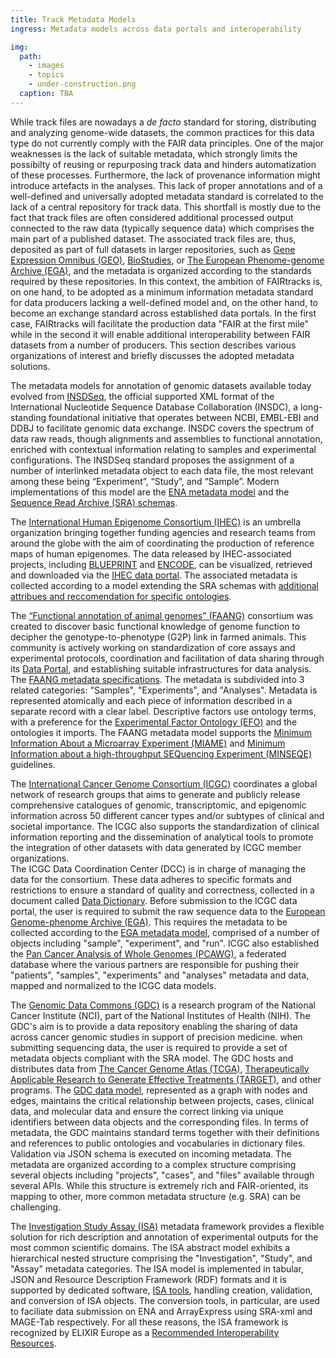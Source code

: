 ```yaml
---
title: Track Metadata Models
ingress: Metadata models across data portals and interoperability

img:
  path:
    - images
    - topics
    - under-construction.png
  caption: TBA
---
```


While track files are nowadays a _de facto_ standard for storing, distributing and analyzing
genome-wide datasets, the common practices for this data type do not currently comply with the FAIR
data principles. One of the major weaknesses is the lack of suitable metadata, which strongly limits
the possibilty of reusing or repurposing track data and hinders automatization of these processes.
Furthermore, the lack of provenance information might introduce artefacts in the analyses. This lack
of proper annotations and of a well-defined and universally adopted metadata standard is correlated
to the lack of a central repository for track data. This shortfall is mostly due to the fact that
track files are often considered additional processed output connected to the raw data (typically
sequence data) which comprises the main part of a published dataset. The associated track files are,
thus, deposited as part of full datasets in larger repositories, such as
[Gene Expression Omnibus (GEO)](https://www.ncbi.nlm.nih.gov/geo/),
[BioStudies](https://www.ebi.ac.uk/biostudies/), or
[The European Phenome-genome Archive (EGA)](https://ega-archive.org/), and the metadata is organized
according to the standards required by these repositories. In this context, the ambition of
FAIRtracks is, on one hand, to be adopted as a minimum information metadata standard for data
producers lacking a well-defined model and, on the other hand, to become an exchange standard across
established data portals. In the first case, FAIRtracks will facilitate the production data "FAIR at
the first mile" while in the second it will enable additional interoperability between FAIR datasets
from a number of producers. This section describes various organizations of interest and briefly
discusses the adopted metadata solutions.

The metadata models for annotation of genomic datasets available today evolved from
[INSDSeq](https://www.insdc.org/documents/xml-status), the official supported XML format of the
International Nucleotide Sequence Database Collaboration (INSDC), a long-standing foundational
initiative that operates between NCBI, EMBL-EBI and DDBJ to facilitate genomic data exchange. INSDC
covers the spectrum of data raw reads, though alignments and assemblies to functional annotation,
enriched with contextual information relating to samples and experimental configurations. The
INSDSeq standard proposes the assignment of a number of interlinked metadata object to each data
file, the most relevant among these being “Experiment”, “Study”, and “Sample”. Modern
implementations of this model are the
[ENA metadata model](https://ena-docs.readthedocs.io/en/latest/submit/general-guide/metadata.html)
and the
[Sequence Read Archive (SRA) schemas](https://trace.ncbi.nlm.nih.gov/Traces/sra/sra.cgi?view=xml_schemas).

The [International Human Epigenome Consortium (IHEC)](http://ihec-epigenomes.org/) is an umbrella
organization bringing together funding agencies and research teams from around the globe with the
aim of coordinating the production of reference maps of human epigenomes. The data released by
IHEC-associated projects, including [BLUEPRINT](http://blueprint-data.bsc.es/) and
[ENCODE](https://www.encodeproject.org/), can be visualized, retrieved and downloaded via the
[IHEC data portal](https://epigenomesportal.ca/ihec/index.html). The associated metadata is
collected according to a model extending the SRA schemas with
[additional attribues and reccomendation for specific ontologies](https://github.com/IHEC/ihec-metadata/blob/master/specs/Ihec_metadata_specification.md).

The
[“Functional annotation of animal genomes” (FAANG)](https://www.animalgenome.org/community/FAANG/)
consortium was created to discover basic functional knowledge of genome function to decipher the
genotype-to-phenotype (G2P) link in farmed animals. This community is actively working on
standardization of core assays and experimental protocols, coordination and facilitation of data
sharing through its [Data Portal](https://data.faang.org/home), and establishing suitable
infrastructures for data analysis. The
[FAANG metadata specifications](https://github.com/FAANG/dcc-metadata/blob/master/docs/faang_metadata_overview.md).
The metadata is subdivided into 3 related categories: "Samples", "Experiments", and "Analyses".
Metadata is represented atomically and each piece of information described in a separate record with
a clear label. Descriptive factors use ontology terms, with a preference for the
[Experimental Factor Ontology (EFO)](https://www.ebi.ac.uk/efo/) and the ontologies it imports. The
FAANG metadata model supports the
[Minimum Information About a Microarray Experiment (MIAME)](https://www.fged.org/projects/miame/)
and
[Minimum Information about a high-throughput SEQuencing Experiment (MINSEQE)](https://www.fged.org/projects/minseqe/)
guidelines.

The [International Cancer Genome Consortium (ICGC)](https://icgc.org/) coordinates a global network
of research groups that aims to generate and publicly release comprehensive catalogues of genomic,
transcriptomic, and epigenomic information across 50 different cancer types and/or subtypes of
clinical and societal importance. The ICGC also supports the standardization of clinical information
reporting and the dissemination of analytical tools to promote the integration of other datasets
with data generated by ICGC member organizations.  
The ICGC Data Coordination Center (DCC) is in charge of managing the data for the consortium. These
data adheres to specific formats and restrictions to ensure a standard of quality and correctness,
collected in a document called [Data Dictionary](https://docs.icgc.org/dictionary/viewer/). Before
submission to the ICGC data portal, the user is required to submit the raw sequence data to the
[European Genome-phenome Archive (EGA)](https://ega-archive.org/). This requires the metadata to be
collected according to the
[EGA metadata model](https://docs.icgc.org/submission/guide/overview/submitting-raw-data-ega/#fragment-of-the-sample-xml-file),
comprised of a number of objects including "sample", "experiment", and "run". ICGC also established
the [Pan Cancer Analysis of Whole Genomes (PCAWG)](https://dcc.icgc.org/pcawg), a federated database
where the various partners are responsible for pushing their "patients", "samples", "experiments"
and "analyses" metadata and data, mapped and normalized to the ICGC data models.

The [Genomic Data Commons (GDC)](https://gdc.cancer.gov/about-gdc) is a research program of the
National Cancer Institute (NCI), part of the National Institutes of Health (NIH). The GDC's aim is
to provide a data repository enabling the sharing of data across cancer genomic studies in support
of precision medicine. when submitting sequencing data, the user is required to provide a set of
metadata objects compliant with the SRA model. The GDC hosts and distributes data from
[The Cancer Genome Atlas (TCGA)](https://www.cancer.gov/about-nci/organization/ccg/research/structural-genomics/tcga),
[Therapeutically Applicable Research to Generate Effective Treatments (TARGET)](https://ocg.cancer.gov/programs/target),
and other programs. The [GDC data model](https://gdc.cancer.gov/developers/gdc-data-model),
represented as a graph with nodes and edges, maintains the critical relationship between projects,
cases, clinical data, and molecular data and ensure the correct linking via unique identifiers
between data objects and the corresponding files. In terms of metadata, the GDC maintains standard
terms together with their definitions and references to public ontologies and vocabularies in
dictionary files. Validation via JSON schema is executed on incoming metadata. The metadata are
organized according to a complex structure comprising several objects including "projects", "cases",
and "files" available through several APIs. While this structure is extremely rich and
FAIR-oriented, its mapping to other, more common metadata structure (e.g. SRA) can be challenging.

The [Investigation Study Assay (ISA)](https://isa-specs.readthedocs.io/en/latest/isamodel.html#)
metadata framework provides a flexible solution for rich description and annotation of experimental
outputs for the most common scientific domains. The ISA abstract model exhibits a hierarchical
nested structure comprising the "Investigation", "Study", and "Assay" metadata categories. The ISA
model is implemented in tabular, JSON and Resource Description Framework (RDF) formats and it is
supported by dedicated software, [ISA tools](https://isa-tools.org/), handling creation, validation,
and conversion of ISA objects. The conversion tools, in particular, are used to faciliate data
submission on ENA and ArrayExpress using SRA-xml and MAGE-Tab respectively. For all these reasons,
the ISA framework is recognized by ELIXIR Europe as a
[Recommended Interoperability Resources](https://elixir-europe.org/platforms/interoperability/rir-selection#:~:text=An%20ELIXIR%20Recommended%20Interoperability%20Resource,thus%20supporting%20the%20FAIR%20Principles).
